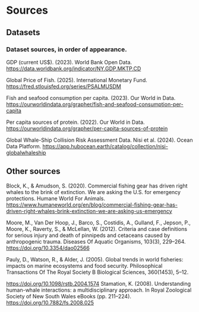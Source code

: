 # Sources

## Datasets
### Dataset sources, in order of appearance.

GDP (current US$). (2023). World Bank Open Data. https://data.worldbank.org/indicator/NY.GDP.MKTP.CD

Global Price of Fish. (2025). International Monetary Fund. https://fred.stlouisfed.org/series/PSALMUSDM

Fish and seafood consumption per capita. (2023). Our World in Data. https://ourworldindata.org/grapher/fish-and-seafood-consumption-per-capita

Per capita sources of protein. (2022). Our World in Data. https://ourworldindata.org/grapher/per-capita-sources-of-protein

Global Whale-Ship Collision Risk Assessment Data. Nisi et al. (2024). Ocean Data Platform. https://app.hubocean.earth/catalog/collection/nisi-globalwhaleship

## Other sources

Block, K., & Amudson, S. (2020). Commercial fishing gear has driven right whales to the brink of extinction. We are asking the U.S. for emergency protections. Humane World For Animals. https://www.humaneworld.org/en/blog/commercial-fishing-gear-has-driven-right-whales-brink-extinction-we-are-asking-us-emergency

Moore, M., Van Der Hoop, J., Barco, S., Costidis, A., Gulland, F., Jepson, P., Moore, K., Raverty, S., & McLellan, W. (2012). Criteria and case definitions for serious injury and death of pinnipeds and cetaceans caused by anthropogenic trauma. Diseases Of Aquatic Organisms, 103(3), 229–264. https://doi.org/10.3354/dao02566 

Pauly, D., Watson, R., & Alder, J. (2005). Global trends in world fisheries: impacts on marine ecosystems and food security. Philosophical Transactions Of The Royal Society B Biological Sciences, 360(1453), 5–12. 

https://doi.org/10.1098/rstb.2004.1574 Stamation, K. (2008). Understanding human-whale interactions: a multidisciplinary approach. In Royal Zoological Society of New South Wales eBooks (pp. 211–224). https://doi.org/10.7882/fs.2008.025

